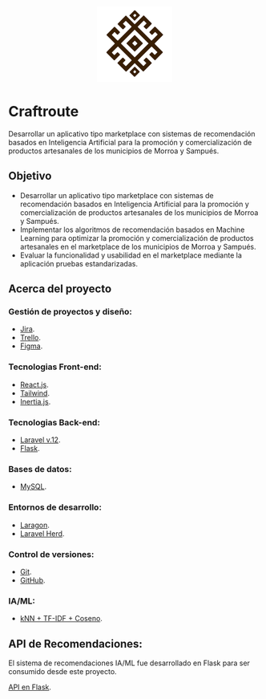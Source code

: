 <div align="center">
  <img src="https://github.com/Luismartco/Craftroutev2/blob/main/resources/media/logo/logo.jpg" alt="Craftroute" width="150"/>
</div>

# Craftroute
Desarrollar un aplicativo tipo marketplace con sistemas de recomendación basados en Inteligencia Artificial para la promoción y comercialización de productos artesanales de los municipios de Morroa y Sampués.

## Objetivo
- Desarrollar un aplicativo tipo marketplace con sistemas de recomendación basados en Inteligencia Artificial para la promoción y comercialización de productos artesanales de los municipios de Morroa y Sampués.
- Implementar los algoritmos de recomendación basados en Machine Learning para optimizar la promoción y comercialización de productos artesanales en el marketplace de los municipios de Morroa y Sampués.
- Evaluar la  funcionalidad y usabilidad en el marketplace mediante la aplicación pruebas estandarizadas.

## Acerca del proyecto

### Gestión de proyectos y diseño:
- [Jira](https://www.atlassian.com/es/software/jira).
- [Trello](https://trello.com/).
- [Figma](https://www.figma.com/).

### Tecnologias Front-end:
- [React.js](https://es.react.dev/).
- [Tailwind](https://tailwindcss.com/).
- [Inertia.js](https://inertiajs.com/).
  
### Tecnologias Back-end:
- [Laravel v.12](https://laravel.com/).
- [Flask](https://flask.palletsprojects.com/en/stable/).

### Bases de datos:
- [MySQL](https://www.mysql.com/).

### Entornos de desarrollo:
- [Laragon](https://laragon.org).
- [Laravel Herd](https://herd.laravel.com/windows).

### Control de versiones:
- [Git](https://git-scm.com/).
- [GitHub](https://github.com/).

### IA/ML:
- [kNN + TF-IDF + Coseno](https://medium.com/@mahachakir/.understanding-k-nearest-neighbors-algorithm-with-tf-idf-features-879f1635440a).

## API de Recomendaciones:
El sistema de recomendaciones IA/ML fue desarrollado en Flask para ser consumido desde este proyecto.

[API en Flask](https://github.com/Luismartco/RecomendacionesCraftroute).
